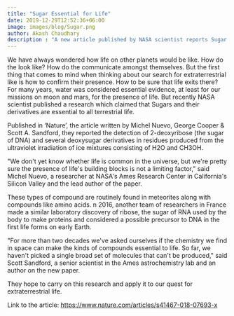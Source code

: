 ```yaml
---
title: "Sugar Essential for Life"
date: 2019-12-29T12:52:36+06:00
image: images/blog/Sugar.png
author: Akash Chaudhary
description : "A new article published by NASA scientist reports Sugar derivates as essential for life. "
---
```


We have always wondered how life on other planets would be like. How do the look like? How do the communicate amongst themselves. But the first thing that comes to mind when thinking about our search for extraterrestrial like is how to confirm their presence. How to be sure that life exits there? For many years, water was considered essential evidence, at least for our missions on moon and mars, for the presence of life. But recently NASA scientist published a research which claimed that  Sugars and their derivatives are essential to all terrestrial life.

Published in ‘Nature’, the article written by Michel Nuevo, George Cooper & Scott A. Sandford, they reported the detection of 2-deoxyribose (the sugar of DNA) and several deoxysugar derivatives in residues produced from the ultraviolet irradiation of ice mixtures consisting of H2O and CH3OH. 

"We don't yet know whether life is common in the universe, but we're pretty sure the presence of life's building blocks is not a limiting factor," said Michel Nuevo, a researcher at NASA's Ames Research Center in California's Silicon Valley and the lead author of the paper.

These types of compound are routinely found in meteorites along with compounds like amino acids. n 2016, another team of researchers in France made a similar laboratory discovery of ribose, the sugar of RNA used by the body to make proteins and considered a possible precursor to DNA in the first life forms on early Earth.

"For more than two decades we've asked ourselves if the chemistry we find in space can make the kinds of compounds essential to life. So far, we haven't picked a single broad set of molecules that can't be produced," said Scott Sandford, a senior scientist in the Ames astrochemistry lab and an author on the new paper.

They hope to carry on this research and apply it to our quest for extraterrestrial life. 

Link to the article: https://www.nature.com/articles/s41467-018-07693-x
